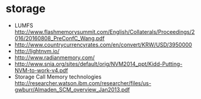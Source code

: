 # storage

*  LUMFS http://www.flashmemorysummit.com/English/Collaterals/Proceedings/2016/20160808_PreConfC_Wang.pdf
*  http://www.countrycurrencyrates.com/en/convert/KRW/USD/3950000
*  http://lightnvm.io/
*  http://www.radianmemory.com/
*  http://www.snia.org/sites/default/orig/NVM2014_ppt/Kidd-Putting-NVM-to-work-v4.pdf
*  Storage Call Memory technologies http://researcher.watson.ibm.com/researcher/files/us-gwburr/Almaden_SCM_overview_Jan2013.pdf
